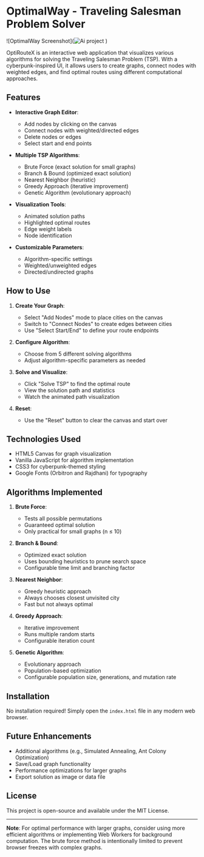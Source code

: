 
# OptimalWay - Traveling Salesman Problem Solver

![OptimalWay Screenshot](![Ai project](https://github.com/user-attachments/assets/5e494abe-16d2-4f27-ba25-3ffddca049aa)
)

OptiRouteX is an interactive web application that visualizes various algorithms for solving the Traveling Salesman Problem (TSP). With a cyberpunk-inspired UI, it allows users to create graphs, connect nodes with weighted edges, and find optimal routes using different computational approaches.

## Features

- **Interactive Graph Editor**:
  - Add nodes by clicking on the canvas
  - Connect nodes with weighted/directed edges
  - Delete nodes or edges
  - Select start and end points

- **Multiple TSP Algorithms**:
  - Brute Force (exact solution for small graphs)
  - Branch & Bound (optimized exact solution)
  - Nearest Neighbor (heuristic)
  - Greedy Approach (iterative improvement)
  - Genetic Algorithm (evolutionary approach)

- **Visualization Tools**:
  - Animated solution paths
  - Highlighted optimal routes
  - Edge weight labels
  - Node identification

- **Customizable Parameters**:
  - Algorithm-specific settings
  - Weighted/unweighted edges
  - Directed/undirected graphs

## How to Use

1. **Create Your Graph**:
   - Select "Add Nodes" mode to place cities on the canvas
   - Switch to "Connect Nodes" to create edges between cities
   - Use "Select Start/End" to define your route endpoints

2. **Configure Algorithm**:
   - Choose from 5 different solving algorithms
   - Adjust algorithm-specific parameters as needed

3. **Solve and Visualize**:
   - Click "Solve TSP" to find the optimal route
   - View the solution path and statistics
   - Watch the animated path visualization

4. **Reset**:
   - Use the "Reset" button to clear the canvas and start over

## Technologies Used

- HTML5 Canvas for graph visualization
- Vanilla JavaScript for algorithm implementation
- CSS3 for cyberpunk-themed styling
- Google Fonts (Orbitron and Rajdhani) for typography

## Algorithms Implemented

1. **Brute Force**:
   - Tests all possible permutations
   - Guaranteed optimal solution
   - Only practical for small graphs (n ≤ 10)

2. **Branch & Bound**:
   - Optimized exact solution
   - Uses bounding heuristics to prune search space
   - Configurable time limit and branching factor

3. **Nearest Neighbor**:
   - Greedy heuristic approach
   - Always chooses closest unvisited city
   - Fast but not always optimal

4. **Greedy Approach**:
   - Iterative improvement
   - Runs multiple random starts
   - Configurable iteration count

5. **Genetic Algorithm**:
   - Evolutionary approach
   - Population-based optimization
   - Configurable population size, generations, and mutation rate

## Installation

No installation required! Simply open the `index.html` file in any modern web browser.

## Future Enhancements

- Additional algorithms (e.g., Simulated Annealing, Ant Colony Optimization)
- Save/Load graph functionality
- Performance optimizations for larger graphs
- Export solution as image or data file

## License

This project is open-source and available under the MIT License.

---

**Note**: For optimal performance with larger graphs, consider using more efficient algorithms or implementing Web Workers for background computation. The brute force method is intentionally limited to prevent browser freezes with complex graphs.
